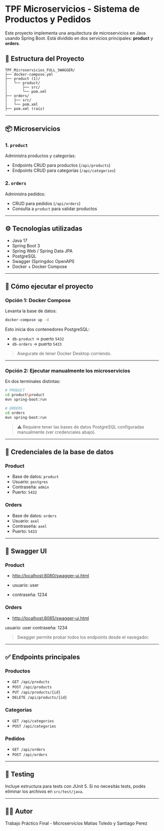 # TPF Microservicios - Sistema de Productos y Pedidos

Este proyecto implementa una arquitectura de microservicios en Java usando Spring Boot. Está dividido en dos servicios principales: **product** y **orders**.

## 🧩 Estructura del Proyecto

```
TPF_Microservicios_FULL_SWAGGER/
├── docker-compose.yml
├── product (1)/
│   └── product/
│       ├── src/
│       └── pom.xml
├── orders/
│   ├── src/
│   └── pom.xml
├── pom.xml (raíz)
```

---

## 📦 Microservicios

### 1. `product`

Administra productos y categorías:
- Endpoints CRUD para productos (`/api/products`)
- Endpoints CRUD para categorías (`/api/categories`)

### 2. `orders`

Administra pedidos:
- CRUD para pedidos (`/api/orders`)
- Consulta a `product` para validar productos

---

## ⚙️ Tecnologías utilizadas

- Java 17
- Spring Boot 3
- Spring Web / Spring Data JPA
- PostgreSQL
- Swagger (Springdoc OpenAPI)
- Docker + Docker Compose

---

## 🚀 Cómo ejecutar el proyecto

### Opción 1: Docker Compose

Levanta la base de datos:

```bash
docker-compose up -d
```

Esto inicia dos contenedores PostgreSQL:
- `db-product` → puerto `5432`
- `db-orders` → puerto `5433`

> Asegurate de tener Docker Desktop corriendo.

---

### Opción 2: Ejecutar manualmente los microservicios

En dos terminales distintas:

```bash
# PRODUCT
cd product\product
mvn spring-boot:run

# ORDERS
cd orders
mvn spring-boot:run
```

> ⚠️ Requiere tener las bases de datos PostgreSQL configuradas manualmente (ver credenciales abajo).

---

## 🔐 Credenciales de la base de datos

### Product

- Base de datos: `product`
- Usuario: `postgres`
- Contraseña: `admin`
- Puerto: `5432`

### Orders

- Base de datos: `orders`
- Usuario: `axel`
- Contraseña: `axel`
- Puerto: `5433`

---

## 📑 Swagger UI

### Product
- [http://localhost:8080/swagger-ui.html](http://localhost:8080/swagger-ui.html)

- usuario: user
- contraseña: 1234

### Orders
- [http://localhost:8085/swagger-ui.html](http://localhost:8085/swagger-ui.html)

usuario: user
contraseña: 1234

> Swagger permite probar todos los endpoints desde el navegador.

---

## ✅ Endpoints principales

### Productos

- `GET /api/products`
- `POST /api/products`
- `PUT /api/products/{id}`
- `DELETE /api/products/{id}`

### Categorías

- `GET /api/categories`
- `POST /api/categories`

### Pedidos

- `GET /api/orders`
- `POST /api/orders`

---

## 🧪 Testing

Incluye estructura para tests con JUnit 5. Si no necesitás tests, podés eliminar los archivos en `src/test/java`.

---

## 👨‍💻 Autor

Trabajo Práctico Final - Microservicios
Matias Toledo y Santiago Perez
